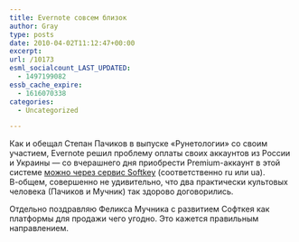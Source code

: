 ```yaml
---
title: Evernote совсем близок
author: Gray
type: posts
date: 2010-04-02T11:12:47+00:00
excerpt:
url: /10173
esml_socialcount_LAST_UPDATED:
  - 1497199082
essb_cache_expire:
  - 1616070338
categories:
  - Uncategorized

---
```








Как и&nbsp;обещал Степан Пачиков в&nbsp;выпуске &laquo;Рунетологии&raquo; со&nbsp;своим участием, Evernote решил проблему оплаты своих аккаунтов из&nbsp;России и&nbsp;Украины&nbsp;&mdash; со&nbsp;вчерашнего дня приобрести <nobr>Premium-аккаунт</nobr> в&nbsp;этой системе <a href="http://blog.evernote.com/ru/2010/04/02/softkey-payment/" target="_blank">можно через сервис Softkey</a> (соответственно ru&nbsp;или ua). <nobr>В-общем</nobr>, совершенно не&nbsp;удивительно, что два практически культовых человека (Пачиков и&nbsp;Мучник) так здорово договорились.

Отдельно поздравляю Феликса Мучника с&nbsp;развитием Софткея как платформы для продажи чего угодно. Это кажется правильным направлением.